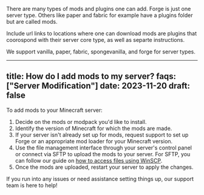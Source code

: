 There are many types of mods and plugins one can add. Forge is just one server type. Others like paper and fabric for example have a plugins folder  but are called mods. 

Include url links to locations where one can download mods are plugins that coorospond with their server core type, as well as separte instructions.

We support vanilla, paper, fabric, spongevanilla, and forge for server types.



---
title: How do I add mods to my server?
faqs: ["Server Modification"]
date: 2023-11-20
draft: false
---

To add mods to your Minecraft server:

1. Decide on the mods or modpack you'd like to install.
2. Identify the version of Minecraft for which the mods are made.
3. If your server isn't already set up for mods, request support to set up Forge or an appropriate mod loader for your Minecraft version.
4. Use the file management interface through your server's control panel or connect via SFTP to upload the mods to your server. For SFTP, you can follow our guide on [how to access files using WinSCP](https://mcserverhosting.net/faqs/how-to-access-files-using-winscp/).
5. Once the mods are uploaded, restart your server to apply the changes.

If you run into any issues or need assistance setting things up, our support team is here to help!